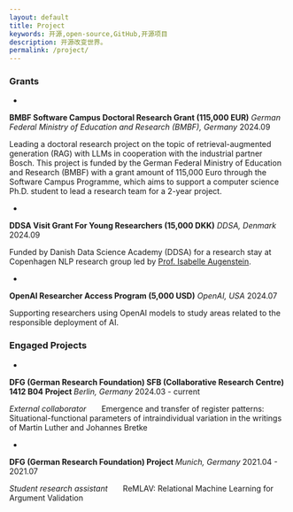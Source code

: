 ```yaml
---
layout: default
title: Project
keywords: 开源,open-source,GitHub,开源项目
description: 开源改变世界。
permalink: /project/
---
```


### Grants 
  * <p style="display: flex; justify-content: space-between;">
  <span><strong>BMBF Software Campus Doctoral Research Grant (115,000 EUR)</strong> <i>German Federal Ministry of Education and Research (BMBF), Germany</i></span>
  <span>2024.09</span></p>
Leading a doctoral research project on the topic of retrieval-augmented generation (RAG) with LLMs in cooperation with the industrial partner Bosch. This project is funded by the German Federal Ministry of Education and Research (BMBF) with a grant amount of 115,000 Euro through the Software Campus Programme, which aims to support a computer science Ph.D. student to lead a research team for a 2-year project.

  * <p style="display: flex; justify-content: space-between;">
  <span><strong>DDSA Visit Grant For Young Researchers (15,000 DKK)</strong> <i>DDSA, Denmark</i></span>
  <span>2024.09</span></p>
Funded by Danish Data Science Academy (DDSA) for a research stay at Copenhagen NLP research group led by [Prof. Isabelle Augenstein](https://isabelleaugenstein.github.io/).

  * <p style="display: flex; justify-content: space-between;">
  <span><strong>OpenAI Researcher Access Program (5,000 USD)</strong> <i>OpenAI, USA</i></span>
  <span>2024.07</span></p>
Supporting researchers using OpenAI models to study areas related to the responsible deployment of AI.
    
### Engaged Projects
  * <p style="display: flex; justify-content: space-between;">
  <span><strong>DFG (German Research Foundation) SFB (Collaborative Research Centre) 1412 B04 Project </strong> <i>Berlin, Germany</i> </span> 
  <span>2024.03 - current</span></p>
  <em>External collaborator</em> &nbsp;&nbsp;&nbsp;&nbsp;&nbsp; Emergence and transfer of register patterns: Situational-functional parameters of intraindividual variation in the writings of Martin Luther and Johannes Bretke

  * <p style="display: flex; justify-content: space-between;">
  <span><strong>DFG (German Research Foundation) Project </strong> <i>Munich, Germany</i> </span> 
  <span>2021.04 - 2021.07</span></p>
  <em>Student research assistant</em> &nbsp;&nbsp;&nbsp;&nbsp;&nbsp; ReMLAV: Relational Machine Learning for Argument Validation
